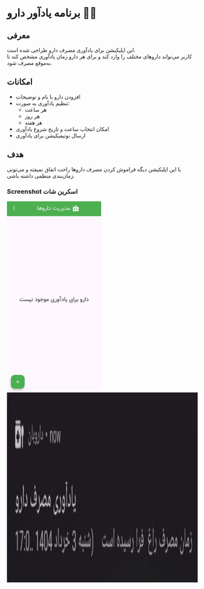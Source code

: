 # برنامه یادآور دارو 💊⏰

## معرفی
این اپلیکیشن برای یادآوری مصرف دارو طراحی شده است.  
کاربر می‌تواند داروهای مختلف را وارد کند و برای هر دارو زمان یادآوری مشخص کند تا به‌موقع مصرف شود.  

## امکانات
- افزودن دارو با نام و توضیحات  
- تنظیم یادآوری به صورت:  
  - هر ساعت  
  - هر روز  
  - هر هفته  
- امکان انتخاب ساعت و تاریخ شروع یادآوری  
- ارسال نوتیفیکیشن برای یادآوری  

## هدف
با این اپلیکیشن دیگه فراموش کردن مصرف داروها راحت اتفاق نمیفته و می‌تونی زمان‌بندی منظمی داشته باشی.  


### Screenshot اسکرین شات
<img src="1.jpg" height="500">
<br>
<img src="2.jpg" height="500">
